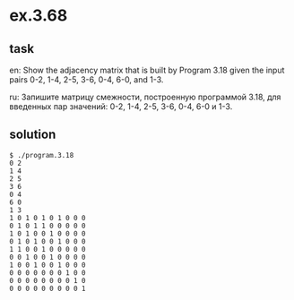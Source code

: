 # ex.3.68

## task

en: Show the adjacency matrix that is built by Program 3.18 given the
input pairs 0-2, 1-4, 2-5, 3-6, 0-4, 6-0, and 1-3.

ru: Запишите матрицу смежности, построенную программой 3.18, для
введенных пар значений: 0-2, 1-4, 2-5, 3-6, 0-4, 6-0 и 1-3.

## solution
```
$ ./program.3.18
0 2
1 4
2 5
3 6
0 4
6 0
1 3
1 0 1 0 1 0 1 0 0 0
0 1 0 1 1 0 0 0 0 0
1 0 1 0 0 1 0 0 0 0
0 1 0 1 0 0 1 0 0 0
1 1 0 0 1 0 0 0 0 0
0 0 1 0 0 1 0 0 0 0
1 0 0 1 0 0 1 0 0 0
0 0 0 0 0 0 0 1 0 0
0 0 0 0 0 0 0 0 1 0
0 0 0 0 0 0 0 0 0 1
```
